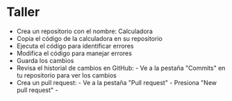 # Taller

- Crea un repositorio con el nombre: Calculadora
- Copia el código de la calculadora en su repositorio
- Ejecuta el código para identificar errores
- Modifica el código para manejar errores
- Guarda los cambios
- Revisa el historial de cambios en GitHub:
              - Ve a la pestaña "Commits" en tu repositorio para ver los cambios
- Crea un pull request:
              - Ve a la pestaña "Pull request"
              - Presiona "New pull request"
              - 
